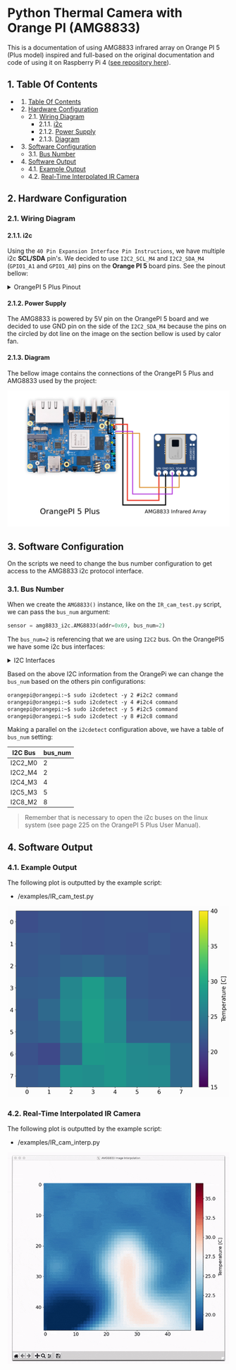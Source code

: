 # Python Thermal Camera with Orange PI (AMG8833)

This is a documentation of using AMG8833 infrared array on Orange PI 5 (Plus model) inspired and full-based on the original documentation and code of using it on Raspberry Pi 4 ([see repository here](https://github.com/makerportal/AMG8833_IR_cam)).

##  1. <a name='TableOfContents'></a>Table Of Contents

<!-- vscode-markdown-toc -->
* 1. [Table Of Contents](#TableOfContents)
* 2. [Hardware Configuration](#HardwareConfiguration)
	* 2.1. [Wiring Diagram](#WiringDiagram)
		* 2.1.1. [i2c](#i2c)
		* 2.1.2. [Power Supply](#PowerSupply)
		* 2.1.3. [Diagram](#Diagram)
* 3. [Software Configuration](#SoftwareConfiguration)
	* 3.1. [Bus Number](#BusNumber)
* 4. [Software Output](#SoftwareOutput)
	* 4.1. [Example Output](#ExampleOutput)
	* 4.2. [Real-Time Interpolated IR Camera](#Real-TimeInterpolatedIRCamera)

<!-- vscode-markdown-toc-config
	numbering=true
	autoSave=true
	/vscode-markdown-toc-config -->
<!-- /vscode-markdown-toc -->

##  2. <a name='HardwareConfiguration'></a>Hardware Configuration

###  2.1. <a name='WiringDiagram'></a>Wiring Diagram

####  2.1.1. <a name='i2c'></a>i2c

Using the `40 Pin Expansion Interface Pin Instructions`, we have multiple i2c **SCL/SDA** pin's. We decided to use `I2C2_SCL_M4` and `I2C2_SDA_M4` (`GPIO1_A1` and `GPIO1_A0`) pins on the **Orange PI 5** board pins. See the pinout bellow:

<details>
  <summary>OrangePI 5 Plus Pinout</summary>

  ![OrangePI5 Plus Pinout](./.github/pinout.png)
</details>


####  2.1.2. <a name='PowerSupply'></a>Power Supply

The AMG8833 is powered by 5V pin on the OrangePI 5 board and we decided to use GND pin on the side of the `I2C2_SDA_M4` because the pins on the circled by dot line on the image on the section bellow is used by calor fan.

####  2.1.3. <a name='Diagram'></a>Diagram

The bellow image contains the connections of the OrangePI 5 Plus and AMG8833 used by the project:

![OrangePI 5 Plus and AMG8833 Diagram](./.github/hardware.png)

##  3. <a name='SoftwareConfiguration'></a>Software Configuration

On the scripts we need to change the bus number configuration to get access to the AMG8833 i2c protocol interface.

###  3.1. <a name='BusNumber'></a>Bus Number

When we create the `AMG8833()` instance, like on the `IR_cam_test.py` script, we can pass the `bus_num` argument:

```python
sensor = amg8833_i2c.AMG8833(addr=0x69, bus_num=2)
```

The `bus_num=2` is referencing that we are using `I2C2` bus. On the OrangePI5 we have some i2c bus interfaces:

<details>
  <summary>I2C Interfaces</summary>

  | I2C bus | SDA pin  | SCL pin  | dtbo    |
  | ------- | -------- | -------- | ------- |
  | I2C2_M0 | Pin 3    | Pin 5    | i2c2-m0 |
  | I2C2_M4 | Pin 10   | Pin 8    | i2c2-m4 |
  | I2C4_M3 | Pin 22   | Pin 32   | i2c4-m3 |
  | I2C5_M3 | Pin 27   | Pin 28   | i2c5-m3 |
  | I2C8_M2 | Pin 29   | Pin 7    | i2c8-m2 |

  From the Orange PI 5 Plus documentation, we have a information about `I2C2_M0` and `I2C2_m4`:

  > I2C2_M0 and I2C2_M4 can only use one of them at the same time, and they cannot be used at the same time.
</details>

Based on the above I2C information from the OrangePi we can change the `bus_num` based on the others pin configurations:

```
orangepi@orangepi:~$ sudo i2cdetect -y 2 #i2c2 command
orangepi@orangepi:~$ sudo i2cdetect -y 4 #i2c4 command
orangepi@orangepi:~$ sudo i2cdetect -y 5 #i2c5 command
orangepi@orangepi:~$ sudo i2cdetect -y 8 #i2c8 command
```

Making a parallel on the `i2cdetect` configuration above, we have a table of `bus_num` setting:

| I2C Bus | bus_num |
| ------- | ------- |
| I2C2_M0 | 2       |
| I2C2_M4 | 2       |
| I2C4_M3 | 4       |
| I2C5_M3 | 5       |
| I2C8_M2 | 8       |

> Remember that is necessary to open the i2c buses on the linux system (see page 225 on the OrangePI 5 Plus User Manual).

##  4. <a name='SoftwareOutput'></a>Software Output

###  4.1. <a name='ExampleOutput'></a>Example Output

The following plot is outputted by the example script:
 - /examples/IR_cam_test.py

![AMG8833 Plot Test](./.github/AMG8833_IR_cam_test.png)

###  4.2. <a name='Real-TimeInterpolatedIRCamera'></a>Real-Time Interpolated IR Camera

The following plot is outputted by the example script:
 - /examples/IR_cam_interp.py

![AMG8833 Interpolated Real-Time](./.github/ir_cam_interp_video_demo.gif)
